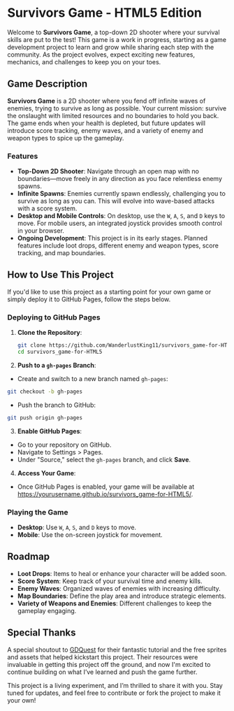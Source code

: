 # Survivors Game - HTML5 Edition

Welcome to **Survivors Game**, a top-down 2D shooter where your survival skills are put to the test! This game is a work in progress, starting as a game development project to learn and grow while sharing each step with the community. As the project evolves, expect exciting new features, mechanics, and challenges to keep you on your toes.

## Game Description

**Survivors Game** is a 2D shooter where you fend off infinite waves of enemies, trying to survive as long as possible. Your current mission: survive the onslaught with limited resources and no boundaries to hold you back. The game ends when your health is depleted, but future updates will introduce score tracking, enemy waves, and a variety of enemy and weapon types to spice up the gameplay.

### Features

- **Top-Down 2D Shooter**: Navigate through an open map with no boundaries—move freely in any direction as you face relentless enemy spawns.
- **Infinite Spawns**: Enemies currently spawn endlessly, challenging you to survive as long as you can. This will evolve into wave-based attacks with a score system.
- **Desktop and Mobile Controls**: On desktop, use the `W`, `A`, `S`, and `D` keys to move. For mobile users, an integrated joystick provides smooth control in your browser.
- **Ongoing Development**: This project is in its early stages. Planned features include loot drops, different enemy and weapon types, score tracking, and map boundaries.

## How to Use This Project

If you'd like to use this project as a starting point for your own game or simply deploy it to GitHub Pages, follow the steps below.

### Deploying to GitHub Pages

1. **Clone the Repository**:
   ```bash
   git clone https://github.com/WanderlustKing11/survivors_game-for-HTML5.git
   cd survivors_game-for-HTML5
   ```

2. **Push to a `gh-pages` Branch**:
- Create and switch to a new branch named `gh-pages`:
```bash
git checkout -b gh-pages
```
- Push the branch to GitHub:
```bash
git push origin gh-pages
```

3. **Enable GitHub Pages**:
- Go to your repository on GitHub.
- Navigate to Settings > Pages.
- Under "Source," select the `gh-pages` branch, and click **Save**.

4. **Access Your Game**:
- Once GitHub Pages is enabled, your game will be available at https://yourusername.github.io/survivors_game-for-HTML5/.

### Playing the Game
- **Desktop**: Use `W`, `A`, `S`, and `D` keys to move.
- **Mobile**: Use the on-screen joystick for movement.

## Roadmap
- **Loot Drops**: Items to heal or enhance your character will be added soon.
- **Score System**: Keep track of your survival time and enemy kills.
- **Enemy Waves**: Organized waves of enemies with increasing difficulty.
- **Map Boundaries**: Define the play area and introduce strategic elements.
- **Variety of Weapons and Enemies**: Different challenges to keep the gameplay engaging.

## Special Thanks
A special shoutout to [GDQuest](https://youtu.be/GwCiGixlqiU?si=mpSksfV7DzDZMPeZ) for their fantastic tutorial and the free sprites and assets that helped kickstart this project. Their resources were invaluable in getting this project off the ground, and now I'm excited to continue building on what I’ve learned and push the game further.

This project is a living experiment, and I’m thrilled to share it with you. Stay tuned for updates, and feel free to contribute or fork the project to make it your own!
